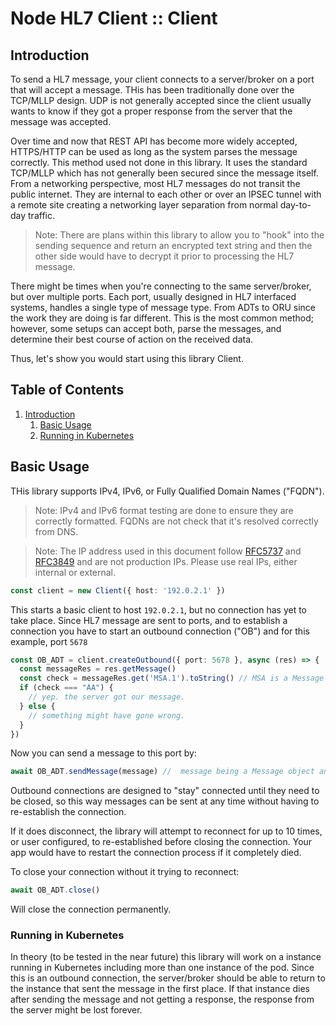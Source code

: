 # Node HL7 Client :: Client

## Introduction

To send a HL7 message, your client connects to a server/broker on a port that will accept a message.
THis has been traditionally done over the TCP/MLLP design.
UDP is not generally accepted
since the client usually wants to know if they got a proper response from the server that the message was accepted.

Over time and now that REST API has become more widely accepted,
HTTPS/HTTP can be used as long as the system parses the message correctly.
This method
used not done in this library.
It uses the standard TCP/MLLP which has not generally been secured since the message itself.
From a networking perspective, most HL7 messages do not transit the public internet.
They are internal to each other or over an IPSEC tunnel with a remote site
creating a networking layer separation from normal day-to-day traffic. 

> Note: There are plans within this library to allow you to "hook" into the sending sequence and return an encrypted text string and then the other side would have to decrypt it prior to processing the HL7 message.

There might be times when you're connecting to the same server/broker, but over multiple ports.
Each port, usually designed in HL7 interfaced systems, handles a single type of message type.
From ADTs to ORU since the work they are doing is far different.
This is the most common method;
however, some setups can accept both,
parse the messages, and determine their best course of action on the received data.

Thus, let's show you would start using this library Client.

## Table of Contents

1. [Introduction](#introduction)
   1. [Basic Usage](#basic-usage)
   2. [Running in Kubernetes](#running-in-kubernetes)

## Basic Usage

THis library supports IPv4, IPv6, or Fully Qualified Domain Names ("FQDN").

> Note: IPv4 and IPv6 format testing are done to ensure they are correctly formatted. FQDNs are not check that it's resolved correctly from DNS.

> Note: The IP address used in this document follow [RFC5737](https://datatracker.ietf.org/doc/html/rfc5737) and [RFC3849](https://datatracker.ietf.org/doc/html/rfc3849) and are not production IPs. Please use real IPs, either internal or external.

```ts
const client = new Client({ host: '192.0.2.1' })
```

This starts a basic client to host ```192.0.2.1```, but no connection has yet to take place.
Since HL7 message are sent to ports,
and to establish a connection you have to start an outbound connection ("OB") and for this example, port `5678`

```ts
const OB_ADT = client.createOutbound({ port: 5678 }, async (res) => {
  const messageRes = res.getMessage()
  const check = messageRes.get('MSA.1').toString() // MSA is a Message Acknoedlgement Segment
  if (check === "AA") {
    // yep. the server got our message.
  } else {
    // something might have gone wrong.
  }
})
```

Now you can send a message to this port by:

```ts
await OB_ADT.sendMessage(message) //  message being a Message object and not the string of the message.
```

Outbound connections are designed to "stay" connected until they need to be closed,
so this way messages can be sent at any time without having to re-establish the connection.

If it does disconnect, the library will attempt to reconnect for up to 10 times,
or user configured, to re-established before closing the connection.
Your app would have to restart the connection process if it completely died.

To close your connection without it trying to reconnect:

```ts
await OB_ADT.close()
```

Will close the connection permanently.

### Running in Kubernetes

In theory (to be tested in the near future)
this library will work on a instance running in Kubernetes including more than one instance of the pod.
Since this is an outbound connection,
the server/broker should be able to return to the instance that sent the message in the first place.
If that instance dies after sending the message and not getting a response,
the response from the server might be lost forever.

